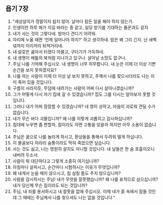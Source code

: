 ## 욥기 7장

1. "세상살이가 정말이지 쉽지 않아. 날마다 힘든 일을 해야 하지 않는가.
2. 인생이란 하루 해가 지길 바라는 종 같고, 일당 받기를 기대하는 품꾼과도 같지
3. 내가 사는 것이 그렇다네. 밤마다 견디기 어려워.
4. 자리에 누울 때면 '언제 일어나야 하지?' 하고 생각하네. 밤은 왜 그리 긴지. 난 새벽녘까지 이리저리 뒤척거리네.
5. 내 살갗은 곪아서 터졌다 아물고, 구더기가 가득하네.
6. 내 생명이 베틀의 북처럼 지나가고 있구나. 살아날 소망도 없구나.
7. 주님 나를 기억해 주십시오. 내 생명이 너무 허무합니다. 내 눈은 이제 더 이상 기쁜 순간을 보지 못하겠지요?
8. 나를 아는 사람이 이제 더 이상 날 보지 못하고, 주께서 나를 찾으시더라도 나는 이미 죽어 있을 것입니다.
9. 구름이 사라지듯, 무덤에 내려가는 사람이 어찌 다시 살아나겠습니까?
10. 그가 어떻게 다시 자기 집에 갈 수 있겠습니까? 집도 그를 다시는 알아보지 못할 것입니다.
11. 그러니 내가 어찌 잠잠할 수 있겠습니까? 내 영이 상하고, 마음이 괴로워 견딜 수가 없습니다.
12. 내가 무슨 바다 괴물입니까? 왜 나를 이렇게 괴롭히고 감시하십니까?
13. 침대에 누우면 좀 편할까, 잠이라도 자면 고통을 잊을까 하지만 아무 소용이 없습니다.
14. 주님은 꿈으로 나를 놀라게 하시고, 환상들을 통해서 두려워 떨게 하십니다.
15. 이 몰골보다 차라리 숨통이라도 막혀 죽었으면 싶습니다.
16. 사는 것도 싫고, 나는 영원히 살지도 아니할 것입니다. 내 날들은 한 숨 호흡이오니 내버려 두소서.
17. 사람이 뭐 대단하다고 그렇게 소중히 여기십니까?
18. 아침마다 살피시고, 순간마다 시험하시는 이유가 무엇입니까?
19. 왜 내게서 눈을 떼지 않으시고, 침 삼킬 틈도 주지 않으십니까?
20. 사람을 감시하시는 주님! 내가 무엇을 잘못했습니까? 왜 나를 표적으로 삼으십니까? 내가 당신께 무슨 짐이라도 되는 것입니까?
21. 주님, 내 죄를 용서하시고 내 잘못을 없애 주십시오. 이제 내가 흙 속에서 잠들 것인데 그 때에는 주님께서 나를 찾으셔도 나는 없을 것입니다."